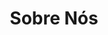 ---
template: AboutPage
slug: sobre-nos
title: Sobre Nós
featuredImage: https://brincadeira.co/images/kid.jpg
hdSectionTt: Bem-vindo a Brincadeira de Criança
hdSectionSubTt: Locação de Brinquedos
section1: >-
  Atuamos no mercado desde 2013, prestando serviços de locação de brinquedos, tendas e climatizadores para qualquer tipo de evento.


  Através de um trabalho diferenciado e empenho de toda uma equipe de profissionais treinados, a **Brincadeira de Criança** é hoje uma das maiores empresas nesse segmento atendendo crianças, jovens e adultos de forma individual e personalizada.


  Nosso objetivo é satisfazer nossos clientes, prezando pela qualidade no atendimento, pontualidade, cordialidade e produtos em bom estado proporcionando maior segurança.
meta:
  canonicalLink: 'https://brincadeira.co/sobre-nos/'
  title: Sobre Nós
  description: Aqui você sabe um pouco mais sobre a Brincadeira de Criança, quando começamos, nosso objetivo, que tipo de público atendemos e mais.
---
